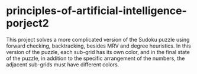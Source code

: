 # principles-of-artificial-intelligence-porject2
This project solves a more complicated version of the Sudoku puzzle using forward checking, backtracking, besides MRV and degree heuristics. 
In this version of the puzzle, each sub-grid has its own color, and in the final state of the puzzle, in addition to the specific arrangement of the numbers, the adjacent sub-grids must have different colors.
